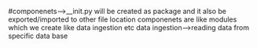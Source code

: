 #componenets-->__init.py will be created as package and it also be exported/imported to other file location
componenets are like modules which we create like data ingestion etc
data ingestion-->reading data from specific data base